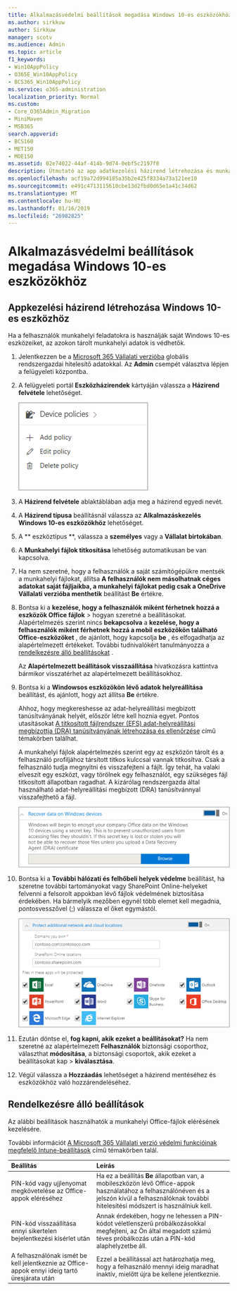 ```yaml
---
title: Alkalmazásvédelmi beállítások megadása Windows 10-es eszközökhöz
ms.author: sirkkuw
author: Sirkkuw
manager: scotv
ms.audience: Admin
ms.topic: article
f1_keywords:
- Win10AppPolicy
- O365E_Win10AppPolicy
- BCS365_Win10AppPolicy
ms.service: o365-administration
localization_priority: Normal
ms.custom:
- Core_O365Admin_Migration
- MiniMaven
- MSB365
search.appverid:
- BCS160
- MET150
- MOE150
ms.assetid: 02e74022-44af-414b-9d74-0ebf5c2197f0
description: Útmutató az app adatkezelési házirend létrehozása és munka fájlok Windows 10 eszközök védelme.
ms.openlocfilehash: acf19a72d994185a35b2e425f8334a73a121ee10
ms.sourcegitcommit: e491c4713115610cbe13d2fbd0d65e1a41c34d62
ms.translationtype: MT
ms.contentlocale: hu-HU
ms.lasthandoff: 01/16/2019
ms.locfileid: "26982825"
---
```

# <a name="set-application-protection-settings-for-windows-10-devices"></a>Alkalmazásvédelmi beállítások megadása Windows 10-es eszközökhöz

## <a name="create-an-app-management-policy-for-windows-10"></a>Appkezelési házirend létrehozása Windows 10-es eszközhöz

Ha a felhasználók munkahelyi feladatokra is használják saját Windows 10-es eszközeiket, az azokon tárolt munkahelyi adatok is védhetők.
  
1. Jelentkezzen be a [Microsoft 365 Vállalati verzióba](https://portal.office.com) globális rendszergazdai hitelesítő adatokkal. Az **Admin** csempét választva lépjen a felügyeleti központba. 
    
2. A felügyeleti portál **Eszközházirendek** kártyáján válassza a **Házirend felvétele** lehetőséget.
    
    ![Device policies card in the admin center.](media/27c12b61-d112-4348-b557-4f3e46204797.png)
  
3. A **Házirend felvétele** ablaktáblában adja meg a házirend egyedi nevét. 
    
4. A **Házirend típusa** beállításnál válassza az **Alkalmazáskezelés Windows 10-es eszközökhöz** lehetőséget.
    
5. A ** eszköztípus **, válassza a **személyes** vagy a **Vállalat birtokában**.
    
6. A **Munkahelyi fájlok titkosítása** lehetőség automatikusan be van kapcsolva. 
    
7. Ha nem szeretné, hogy a felhasználók a saját számítógépükre mentsék a munkahelyi fájlokat, állítsa **A felhasználók nem másolhatnak céges adatokat saját fájljaikba, a munkahelyi fájlokat pedig csak a OneDrive Vállalati verzióba menthetik** beállítást **Be** értékre. 
    
8. Bontsa ki a **kezelése, hogy a felhasználók miként férhetnek hozzá a eszközök Office fájlok** \> hogyan szeretné a beállításokat. Alapértelmezés szerint nincs **bekapcsolva** a **kezelése, hogy a felhasználók miként férhetnek hozzá a mobil eszközökön található Office-eszközöket** , de ajánlott, hogy kapcsolja **be** , és elfogadhatja az alapértelmezett értékeket. További tudnivalókért tanulmányozza a [rendelkezésre álló beállításokat](protection-settings-for-windows-10-devices.md#bkmk_settings) . 
    
    Az **Alapértelmezett beállítások visszaállítása** hivatkozásra kattintva bármikor visszatérhet az alapértelmezett beállításokhoz. 
    
9. Bontsa ki a **Windowsos eszközökön lévő adatok helyreállítása** beállítást, és ajánlott, hogy azt állítsa **Be** értékre.
    
    Ahhoz, hogy megkereshesse az adat-helyreállítási megbízott tanúsítványának helyét, először létre kell hoznia egyet. Pontos utasításokat [A titkosított fájlrendszer (EFS) adat-helyreállítási megbízottja (DRA) tanúsítványának létrehozása és ellenőrzése](https://go.microsoft.com/fwlink/p/?linkid=853700) című témakörben találhat.
    
    A munkahelyi fájlok alapértelmezés szerint egy az eszközön tárolt és a felhasználó profiljához társított titkos kulccsal vannak titkosítva. Csak a felhasználó tudja megnyitni és visszafejteni a fájlt. Így tehát, ha valaki elveszít egy eszközt, vagy törölnek egy felhasználót, egy szükséges fájl titkosított állapotban ragadhat. A kizárólag rendszergazda által használható adat-helyreállítási megbízott (DRA) tanúsítvánnyal visszafejthető a fájl.
    
    ![Browse to Data Recovery Agent certificate.](media/7d7d664f-b72f-4293-a3e7-d0fa7371366c.png)
  
10. Bontsa ki a **További hálózati és felhőbeli helyek védelme** beállítást, ha szeretne további tartományokat vagy SharePoint Online-helyeket felvenni a felsorolt appokban lévő fájlok védelmének biztosítása érdekében. Ha bármelyik mezőben egynél több elemet kell megadnia, pontosvesszővel (;) válassza el őket egymástól. 
    
    ![Expand Protect additional network and cloud locations, and enter domains or SharePoint Online sites you own.](media/7afaa0c7-ba53-456d-8c61-312c45e09625.png)
  
11. Ezután döntse el, **fog kapni, akik ezeket a beállításokat?** Ha nem szeretné az alapértelmezett **Felhasználók** biztonsági csoporthoz, választhat **módosítása**, a biztonsági csoportok, akik ezeket a beállításokat kap \> **kiválasztása**.
    
12. Végül válassza a **Hozzáadás** lehetőséget a házirend mentéséhez és eszközökhöz való hozzárendeléséhez. 
    
## <a name="available-settings"></a>Rendelkezésre álló beállítások

Az alábbi beállítások használhatók a munkahelyi Office-fájlok elérésének kezelésére.
  
További információt [A Microsoft 365 Vállalati verzió védelmi funkcióinak megfelelő Intune-beállítások](map-protection-features-to-intune-settings.md) című témakörben talál.
  
|**Beállítás**|**Leírás**|
|:-----|:-----|
|PIN-kód vagy ujjlenyomat megkövetelése az Office-appok eléréséhez  <br/> |Ha ez a beállítás **Be** állapotban van, a mobileszközön lévő Office-appok használatához a felhasználónéven és a jelszón kívül a felhasználóknak további hitelesítési módszert is használniuk kell.  <br/> |
|PIN-kód visszaállítása ennyi sikertelen bejelentkezési kísérlet után  <br/> |Annak érdekében, hogy ne lehessen a PIN-kódot véletlenszerű próbálkozásokkal megfejteni, az Ön által megadott számú téves próbálkozás után a PIN-kód alaphelyzetbe áll.  <br/> |
|A felhasználónak ismét be kell jelentkeznie az Office-appok ennyi ideig tartó üresjárata után  <br/> |Ezzel a beállítással azt határozhatja meg, hogy a felhasználó mennyi ideig maradhat inaktív, mielőtt újra be kellene jelentkeznie.  <br/> |
   

